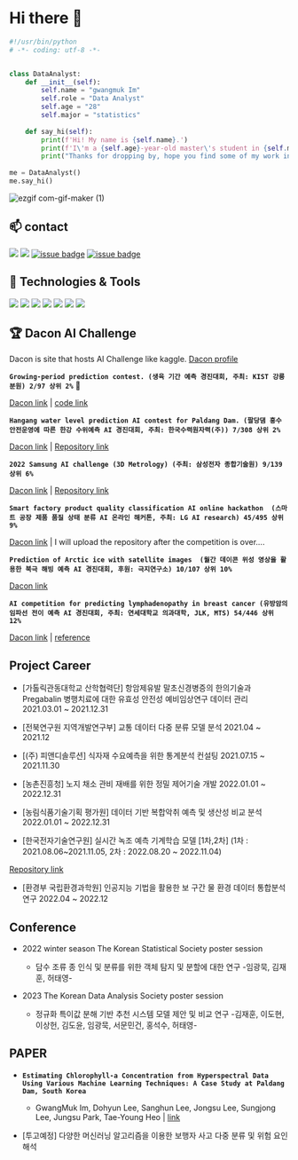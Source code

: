 # Hi there 👋

```python
#!/usr/bin/python
# -*- coding: utf-8 -*-


class DataAnalyst:
    def __init__(self):
        self.name = "gwangmuk Im"
        self.role = "Data Analyst"
        self.age = "28"
        self.major = "statistics"
        
    def say_hi(self):
        print(f'Hi! My name is {self.name}.')
        print(f'I\'m a {self.age}-year-old master\'s student in {self.major} who wants to become a {self.role}.')
        print("Thanks for dropping by, hope you find some of my work interesting.")
        
me = DataAnalyst()
me.say_hi()
```
![ezgif com-gif-maker (1)](https://user-images.githubusercontent.com/79569224/221459811-2548cd7a-e1db-4544-885a-baacb299312e.gif)

## 📫 contact

<a href="mailto:imgm3452@naver.com"><img src="https://img.shields.io/badge/imgm3452-009900?style=flat-square&logo=Naver&logoColor=white&link=imgm3452@naver.com"/></a><!--Naver-->
<a href="mailto:dla3452@gmail.com"><img src="https://img.shields.io/badge/dla3452-EA4335?style=flat-square&logo=Gmail&logoColor=white&link=dla3452@gmail.com"/></a><!--Gmail-->
<a href="https://www.linkedin.com/in/%EA%B4%91%EB%AC%B5-%EC%9E%84-b1762019a/">![issue badge](https://img.shields.io/badge/LinkedIn-임광묵-black?logo=LinkedIn)</a><!-- LinkedIn badge -->
<a href="https://www.instagram.com/muk_iiiim">![issue badge](https://img.shields.io/badge/Instagram-muk_iiiim-black?logo=instagram)</a><!-- instagram badge -->

## 🔧 Technologies & Tools

![](https://img.shields.io/badge/OS-Linux-informational?style=flat&logo=linux&logoColor=white&color=6aa6f8)
![](https://img.shields.io/badge/Code-Python-informational?style=flat&logo=python&logoColor=white&color=6aa6f8)
![](https://img.shields.io/badge/Code-R-informational?style=flat&logo=R&logoColor=white&color=6aa6f8)
![](https://img.shields.io/badge/Code-Sas-informational?style=flat&logo=&logoColor=white&color=6aa6f8)
![](https://img.shields.io/badge/Shell-Bash-informational?style=flat&logo=gnu-bash&logoColor=white&color=6aa6f8)
![](https://img.shields.io/badge/Tools-MySQL-informational?style=flat&logo=MySQL&logoColor=white&color=6aa6f8)
![](https://img.shields.io/badge/Tools-Docker-informational?style=flat&logo=docker&logoColor=white&color=6aa6f8)

## 🏆 Dacon AI Challenge

Dacon is site that hosts AI Challenge like kaggle.   [Dacon profile](https://dacon.io/myprofile/406673/home)

**`Growing-period prediction contest. (생육 기간 예측 경진대회, 주최: KIST 강릉분원) 2/97 상위 2%`** 🥈

[Dacon link](https://dacon.io/competitions/official/235851/overview/description) | [code link](https://dacon.io/competitions/official/235851/codeshare/3893?page=1&dtype=recent)

**`Hangang water level prediction AI contest for Paldang Dam. (팔당댐 홍수 안전운영에 따른 한강 수위예측 AI 경진대회, 주최: 한국수력원자력(주)) 7/308 상위 2%`** 

[Dacon link](https://dacon.io/competitions/official/235954/leaderboard) | [Repository link](https://github.com/Im-GwangMuk/-Dacon-Hangang-Riv-7th-solution)

**`2022 Samsung AI challenge (3D Metrology) (주최: 삼성전자 종합기술원) 9/139 상위 6%`**

[Dacon link](https://dacon.io/competitions/official/235949/overview/description) | [Repository link](https://github.com/Im-GwangMuk/-Dacon-9th-solution-Samsung-AI-Challenge-3D-Metrology-)

**`Smart factory product quality classification AI online hackathon  (스마트 공장 제품 품질 상태 분류 AI 온라인 해커톤, 주최: LG AI research) 45/495 상위 9%`**

[Dacon link](https://dacon.io/competitions/official/236055/overview/description) | I will upload the repository after the competition is over....

**`Prediction of Arctic ice with satellite images  (월간 데이콘 위성 영상을 활용한 북극 해빙 예측 AI 경진대회, 후원: 극지연구소) 10/107 상위 10% `**

[Dacon link](https://dacon.io/competitions/official/235706/overview/description)

**`AI competition for predicting lymphadenopathy in breast cancer (유방암의 임파선 전이 예측 AI 경진대회, 주최: 연세대학교 의과대학, JLK, MTS) 54/446 상위 12%`**

[Dacon link](https://dacon.io/competitions/official/236011/overview/description) | [reference](https://www.kaggle.com/competitions/petfinder-pawpularity-score/discussion/301686)

## Project Career

- [가톨릭관동대학교 산학협력단] 항암제유발 말초신경병증의 한의기술과 Pregabalin 병행치료에 대한 유효성 안전성 예비임상연구 데이터 관리 2021.03.01 ~ 2021.12.31

- [전북연구원 지역개발연구부] 교통 데이터 다중 분류 모델 분석 2021.04 ~ 2021.12

- [(주) 피앤디솔루션] 식자재 수요예측을 위한 통계분석 컨설팅 2021.07.15 ~ 2021.11.30

- [농촌진흥청] 노지 채소 관비 재배를 위한 정밀 제어기술 개발 2022.01.01 ~ 2022.12.31

- [농림식품기술기획 평가원] 데이터 기반 복합악취 예측 및 생산성 비교 분석 2022.01.01 ~ 2022.12.31

- [한국전자기술연구원] 실시간 녹조 예측 기계학습 모델 [1차,2차] (1차 : 2021.08.06~2021.11.05, 2차 : 2022.08.20 ~ 2022.11.04)

[Repository link](https://github.com/dlt3/Hyperspectral-Data-Analysis)

- [환경부 국립환경과학원] 인공지능 기법을 활용한 보 구간 물 환경 데이터 통합분석 연구 2022.04 ~ 2022.12

## Conference

- 2022 winter season The Korean Statistical Society poster session
    
    - 담수 조류 종 인식 및 분류를 위한 객체 탐지 및 분할에 대한 연구 -임광묵, 김재훈, 허태영-
   
- 2023 The Korean Data Analysis Society poster session

    - 정규화 특이값 분해 기반 추천 시스템 모델 제안 및 비교 연구 -김재훈, 이도현, 이상헌, 김도윤, 임광묵, 서문민건, 홍석수, 허태영-

## PAPER

- **`Estimating Chlorophyll-a Concentration from Hyperspectral Data Using Various Machine Learning Techniques: A Case Study at Paldang Dam, South Korea`**

    - GwangMuk Im, Dohyun Lee, Sanghun Lee, Jongsu Lee, Sungjong Lee, Jungsu Park, Tae-Young Heo | [link](https://doi.org/10.3390/w14244080)


- [투고예정] 다양한 머신러닝 알고리즘을 이용한 보행자 사고 다중 분류 및 위험 요인 해석

<!--
**Im-GwangMuk/Im-GwangMuk** is a ✨ _special_ ✨ repository because its `README.md` (this file) appears on your GitHub profile.

Here are some ideas to get you started:

- 🔭 I’m currently working on ...
- 🌱 I’m currently learning ...
- 👯 I’m looking to collaborate on ...
- 🤔 I’m looking for help with ...
- 💬 Ask me about ...
- 📫 How to reach me: ...
- 😄 Pronouns: ...
- ⚡ Fun fact: ...
-->
